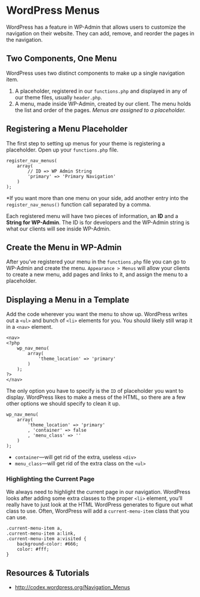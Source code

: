 # WordPress Menus

WordPress has a feature in WP-Admin that allows users to customize the navigation on their website. They can add, remove, and reorder the pages in the navigation.

## Two Components, One Menu

WordPress uses two distinct components to make up a single navigation item.

1. A placeholder, registered in our `functions.php` and displayed in any of our theme files, usually `header.php`.
2. A menu, made inside WP-Admin, created by our client. The menu holds the list and order of the pages. *Menus are assigned to a placeholder.*

## Registering a Menu Placeholder

The first step to setting up menus for your theme is registering a placeholder. Open up your `functions.php` file.

	register_nav_menus(
		array(
			// ID => WP Admin String
			'primary' => 'Primary Navigation'
		)
	);

*If you want more than one menu on your side, add another entry into the `register_nav_menus()` function call separated by a comma.

Each registered menu will have two pieces of information, an **ID** and a **String for WP-Admin**. The ID is for developers and the WP-Admin string is what our clients will see inside WP-Admin.

## Create the Menu in WP-Admin

After you’ve registered your menu in the `functions.php` file you can go to WP-Admin and create the menu. `Appearance > Menus` will allow your clients to create a new menu, add pages and links to it, and assign the menu to a placeholder.

## Displaying a Menu in a Template

Add the code wherever you want the menu to show up. WordPress writes out a `<ul>` and bunch of `<li>` elements for you. You should likely still wrap it in a `<nav>` element.

	<nav>
	<?php
		wp_nav_menu(
			array(
				'theme_location' => 'primary'
			)
		);
	?>
	</nav>

The only option you have to specify is the `ID` of placeholder you want to display. WordPress likes to make a mess of the HTML, so there are a few other options we should specify to clean it up.

	wp_nav_menu(
		array(
			'theme_location' => 'primary'
			, 'container' => false
			, 'menu_class' => ''
		)
	);
	
- `container`—will get rid of the extra, useless `<div>`
- `menu_class`—will get rid of the extra class on the `<ul>`

### Highlighting the Current Page

We always need to highlight the current page in our navigation. WordPress looks after adding some extra classes to the proper `<li>` element, you’ll really have to just look at the HTML WordPress generates to figure out what class to use. Often, WordPress will add a `current-menu-item` class that you can use.

	.current-menu-item a,
	.current-menu-item a:link,
	.current-menu-item a:visited {
		background-color: #666;
		color: #fff;
	}

## Resources & Tutorials

- <http://codex.wordpress.org/Navigation_Menus>
